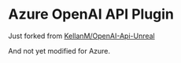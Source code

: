 # Azure OpenAI API Plugin

Just forked from [KellanM/OpenAI-Api-Unreal](https://github.com/KellanM/OpenAI-Api-Unreal)

And not yet modified for Azure.

